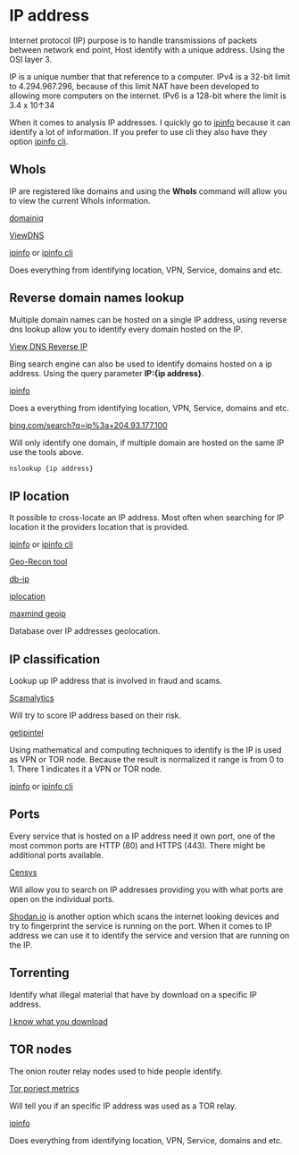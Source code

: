 # IP address

Internet protocol (IP) purpose is to handle transmissions of packets between network end point, Host identify with a unique address. Using the OSI layer 3.

IP is a unique number that that reference to a computer.
IPv4 is a 32-bit limit to 4.294.967.296, because of this limit NAT have been developed to allowing more computers on the internet.
IPv6 is a 128-bit where the limit is 3.4 x 10↑34

When it comes to analysis IP addresses. I quickly go to [ipinfo](https://ipinfo.io/) because it can identify a lot of information. If you prefer to use cli they also have they option [ipinfo cli](https://github.com/ipinfo/cli).


## WhoIs

IP are registered like domains and using the **WhoIs** command will allow you to view the current WhoIs information.

[domainiq](https://www.domainiq.com/)

[ViewDNS](https://viewdns.info/whois/)

[ipinfo](https://ipinfo.io/) or [ipinfo cli](https://github.com/ipinfo/cli)

Does everything from identifying location, VPN, Service, domains and etc.

## Reverse domain names lookup
Multiple domain names can be hosted on a single IP address, using reverse dns lookup allow you to identify every domain hosted on the IP.

[View DNS Reverse IP](https://viewdns.info/reverseip/)

Bing search engine can also be used to identify domains hosted on a ip address. Using the query parameter **IP:{ip address}**.

[ipinfo](https://ipinfo.io/)

Does a everything from identifying location, VPN, Service, domains and etc.

[bing.com/search?q=ip%3a+204.93.177.100](https://www.bing.com/search?q=ip%3a+204.93.177.100)

Will only identify one domain, if multiple domain are hosted on the same IP use the tools above. 

````cmd
nslookup {ip address}
````

## IP location
It possible to cross-locate an IP address.
Most often when searching for IP location it the providers location that is provided.

[ipinfo](https://ipinfo.io/) or [ipinfo cli](https://github.com/ipinfo/cli)

[Geo-Recon tool](https://github.com/radioactivetobi/geo-recon)

[db-ip](https://db-ip.com/)

[iplocation](https://www.iplocation.net/)

[maxmind geoip](https://dev.maxmind.com/geoip/geolite2-free-geolocation-data?lang=en)

Database over IP addresses geolocation.

## IP classification

Lookup up IP address that is involved in fraud and scams.

[Scamalytics](https://scamalytics.com/ip)

Will try to score IP address based on their risk.

[getipintel](https://getipintel.net/)

Using mathematical and computing techniques to identify is the IP is used as VPN or TOR node. Because the result is normalized it range is from 0 to 1. There 1 indicates it a VPN or TOR node.

[ipinfo](https://ipinfo.io/) or [ipinfo cli](https://github.com/ipinfo/cli)

## Ports

Every service that is hosted on a IP address need it own port, one of the most common ports are HTTP (80) and HTTPS (443). There might be additional ports available.

[Censys](https://search.censys.io/)

Will allow you to search on IP addresses providing you with what ports are open on the individual ports.

[Shodan.io](https://www.shodan.io/) is another option which scans the internet looking devices and try to fingerprint the service is running on the port. When it comes to IP address we can use it to identify the service and version that are running on the IP.


## Torrenting

Identify what illegal material that have by download on a specific IP address.

[I know what you download](https://iknowwhatyoudownload.com/)


## TOR nodes

The onion router relay nodes used to hide people identify.

[Tor porject metrics](https://metrics.torproject.org/exonerator.html)

Will tell you if an specific IP address was used as a TOR relay.

[ipinfo](https://ipinfo.io/)

Does everything from identifying location, VPN, Service, domains and etc.